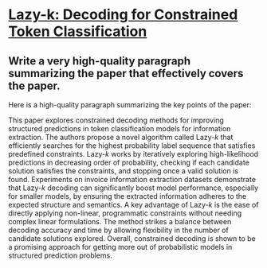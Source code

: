 # [Lazy-k: Decoding for Constrained Token Classification](https://arxiv.org/abs/2312.03367)

## Write a very high-quality paragraph summarizing the paper that effectively covers the paper.

 Here is a high-quality paragraph summarizing the key points of the paper:

This paper explores constrained decoding methods for improving structured predictions in token classification models for information extraction. The authors propose a novel algorithm called Lazy-$k$ that efficiently searches for the highest probability label sequence that satisfies predefined constraints. Lazy-$k$ works by iteratively exploring high-likelihood predictions in decreasing order of probability, checking if each candidate solution satisfies the constraints, and stopping once a valid solution is found. Experiments on invoice information extraction datasets demonstrate that Lazy-$k$ decoding can significantly boost model performance, especially for smaller models, by ensuring the extracted information adheres to the expected structure and semantics. A key advantage of Lazy-$k$ is the ease of directly applying non-linear, programmatic constraints without needing complex linear formulations. The method strikes a balance between decoding accuracy and time by allowing flexibility in the number of candidate solutions explored. Overall, constrained decoding is shown to be a promising approach for getting more out of probabilistic models in structured prediction problems.
